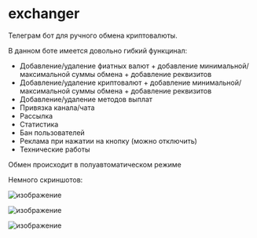 # exchanger


Телеграм бот для ручного обмена криптовалюты. 

В данном боте имеется довольно гибкий функцинал:

- Добавление/удаление фиатных валют + добавление минимальной/максимальной суммы обмена + добавление реквизитов
- Добавление/удаление криптовалют + добавление минимальной/максимальной суммы обмена + добавление реквизитов
- Добавление/удаление методов выплат
- Привязка канала/чата
- Рассылка
- Статистика
- Бан пользователей
- Реклама при нажатии на кнопку (можно отключить)
- Технические работы

Обмен происходит в полуавтоматическом режиме



Немного скриншотов: 

![изображение](https://user-images.githubusercontent.com/124279034/221237274-b403afe5-4e9e-4a47-96f5-6ffac1fa5f11.png)

![изображение](https://user-images.githubusercontent.com/124279034/221237878-abbf475a-2c95-4e7a-8a64-d5ddfbcd67b7.png)

![изображение](https://user-images.githubusercontent.com/124279034/221237936-f86d3a53-7d6f-4c47-bfe3-9a8786a00a3b.png)

